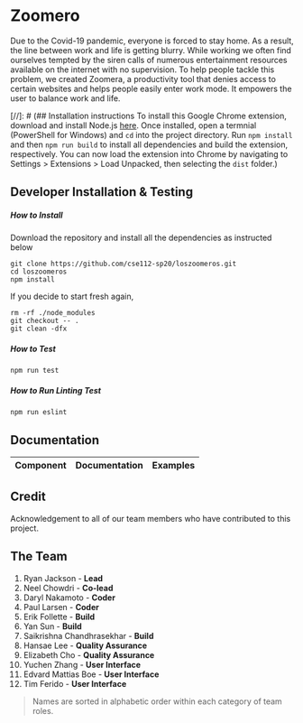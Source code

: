 # Zoomero
Due to the Covid-19 pandemic, everyone is forced to stay home. As a result, the line between work and life is getting blurry. While working we often find ourselves tempted by the siren calls of numerous entertainment resources available on the internet with no supervision. 
To help people tackle this problem, we created Zoomera, a productivity tool that denies access to certain websites and helps people easily enter work mode. It empowers the user to balance work and life.

[//]: # (## Installation instructions
To install this Google Chrome extension, download and install Node.js [here](https://nodejs.org/en/). Once installed, open a termnial (PowerShell for Windows) and `cd` into the project directory. Run `npm install` and then `npm run build` to install all dependencies and build the extension, respectively. You can now load the extension into Chrome by navigating to Settings > Extensions > Load Unpacked, then selecting the `dist` folder.)

## Developer Installation & Testing

##### How to Install
Download the repository and install all the dependencies as instructed below 
```
git clone https://github.com/cse112-sp20/loszoomeros.git
cd loszoomeros
npm install
```
If you decide to start fresh again,
```
rm -rf ./node_modules
git checkout -- .
git clean -dfx
```

##### How to Test
```
npm run test
```

##### How to Run Linting Test
```
npm run eslint
```

## Documentation
| Component | Documentation | Examples |
|:--------------|:------------------|:----------------|

## Credit

Acknowledgement to all of our team members who have contributed to this project.

## The Team
1. Ryan Jackson - **Lead**
2. Neel Chowdri - **Co-lead**
3. Daryl Nakamoto - **Coder**
4. Paul Larsen - **Coder**
5. Erik Follette - **Build**
6. Yan Sun - **Build**
7. Saikrishna Chandhrasekhar - **Build**
8. Hansae Lee - **Quality Assurance**
9. Elizabeth Cho - **Quality Assurance**
10. Yuchen Zhang - **User Interface**
11. Edvard Mattias Boe - **User Interface**
12. Tim Ferido - **User Interface**



> Names are sorted in alphabetic order within each category of team roles.


